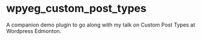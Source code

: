 # wpyeg_custom_post_types
A companion demo plugin to go along with my talk on Custom Post Types at Wordpress Edmonton.
